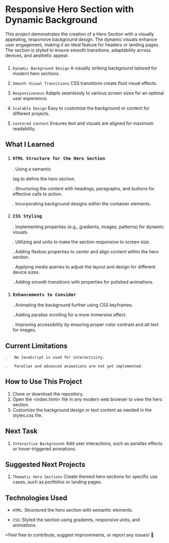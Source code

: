 # Responsive Hero Section with Dynamic Background

<Description>

This project demonstrates the creation of a Hero Section with a visually appealing, responsive background design. The dynamic visuals enhance user engagement, making it an ideal feature for headers or landing pages. The section is styled to ensure smooth transitions, adaptability across devices, and aesthetic appeal.




### <Features>
1. `Dynamic Background Design` 
A visually striking background tailored for modern hero sections.

2. `Smooth Visual Transitions` 
CSS transitions create fluid visual effects.

3. `Responsiveness` 
Adapts seamlessly to various screen sizes for an optimal user experience.

4. `Scalable Design`
Easy to customize the background or content for different projects.

5. `Centered Content`
Ensures text and visuals are aligned for maximum readability.





## **What I Learned**

1. ### `HTML Structure for the Hero Section`
    .   Using a semantic <section> tag to define the hero section.

    .   Structuring the content with headings, paragraphs, and buttons for effective calls to action.

    .   Incorporating background designs within the container elements.

    


2. ### `CSS Styling`
    .   Implementing <background> properties (e.g., gradients, images, patterns) for dynamic visuals.

    .   Utilizing <vh> and <vw> units to make the section responsive to screen size.

    .   Adding flexbox properties to center and align content within the hero section.

    .   Applying media queries to adjust the layout and design for different device sizes.

    .   Adding smooth transitions with <transition> properties for polished animations.

3. ### `Enhancements to Consider`
    .   Animating the background further using CSS keyframes.
    
    .   Adding parallax scrolling for a more immersive effect.
    
    .   Improving accessibility by ensuring proper color contrast and alt text for images.
    




## **Current Limitations**
    .   No JavaScript is used for interactivity.
    
    .   Parallax and advanced animations are not yet implemented.




## **How to Use This Project**

1. Clone or download the repository.
2. Open the <index.html> file in any modern web browser to view the hero section.
3. Customize the background design or text content as needed in the styles.css file.





## **Next Task**

1. `Interactive Backgrounds`
Add user interactions, such as parallax effects or hover-triggered animations.





## **Suggested Next Projects**

1. `Thematic Hero Sections`
Create themed hero sections for specific use cases, such as portfolios or landing pages.



## **Technologies Used**

- `HTML`: Structured the hero section with semantic elements.

- `CSS`: Styled the section using gradients, responsive units, and animations.



<Feel free to contribute, suggest improvements, or report any issues! 🚀